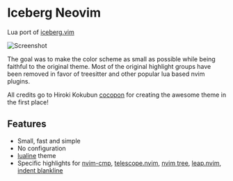 # Iceberg Neovim

Lua port of [iceberg.vim](https://github.com/cocopon/iceberg.vim)

![Screenshot](https://github.com/oahlen/assets/iceberg.nvim/screenshot.png)

The goal was to make the color scheme as small as possible while being faithful to the original theme.
Most of the original highlight groups have been removed in favor of treesitter and other popular lua based nvim plugins.

All credits go to Hiroki Kokubun [cocopon](https://github.com/cocopon) for creating the awesome theme in the first place!

## Features

* Small, fast and simple
* No configuration
* [lualine](https://github.com/nvim-lualine/lualine.nvim) theme
* Specific highlights for [nvim-cmp](https://github.com/hrsh7th/nvim-cmp), [telescope.nvim](https://github.com/nvim-telescope/telescope.nvim), [nvim tree](https://github.com/nvim-tree/nvim-tree.lua), [leap.nvim](https://github.com/ggandor/leap.nvim), [indent blankline](https://github.com/lukas-reineke/indent-blankline.nvim)
